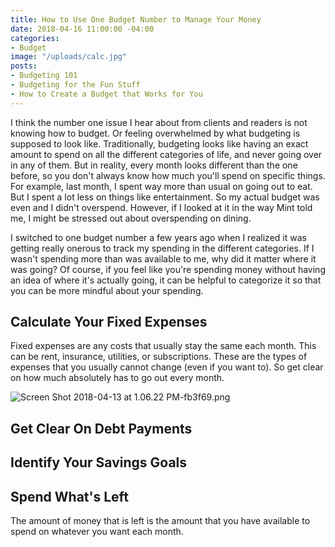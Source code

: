```yaml
---
title: How to Use One Budget Number to Manage Your Money
date: 2018-04-16 11:00:00 -04:00
categories:
- Budget
image: "/uploads/calc.jpg"
posts:
- Budgeting 101
- Budgeting for the Fun Stuff
- How to Create a Budget that Works for You
---
```


I think the number one issue I hear about from clients and readers is not knowing how to budget. Or feeling overwhelmed by what budgeting is supposed to look like. Traditionally, budgeting looks like having an exact amount to spend on all the different categories of life, and never going over in any of them. But in reality, every month looks different than the one before, so you don't always know how much you'll spend on specific things. For example, last month, I spent way more than usual on going out to eat. But I spent a lot less on things like entertainment. So my actual budget was even and I didn't overspend. However, if I looked at it in the way Mint told me, I might be stressed out about overspending on dining.

I switched to one budget number a few years ago when I realized it was getting really onerous to track my spending in the different categories. If I wasn't spending more than was available to me, why did it matter where it was going? Of course, if you feel like you're spending money without having an idea of where it's actually going, it can be helpful to categorize it so that you can be more mindful about your spending.

## Calculate Your Fixed Expenses

Fixed expenses are any costs that usually stay the same each month. This can be rent, insurance, utilities, or subscriptions. These are the types of expenses that you usually cannot change (even if you want to). So get clear on how much absolutely has to go out every month.

![Screen Shot 2018-04-13 at 1.06.22 PM-fb3f69.png](/uploads/Screen%20Shot%202018-04-13%20at%201.06.22%20PM-fb3f69.png)

## Get Clear On Debt Payments

## Identify Your Savings Goals

## Spend What's Left

The amount of money that is left is the amount that you have available to spend on whatever you want each month. 